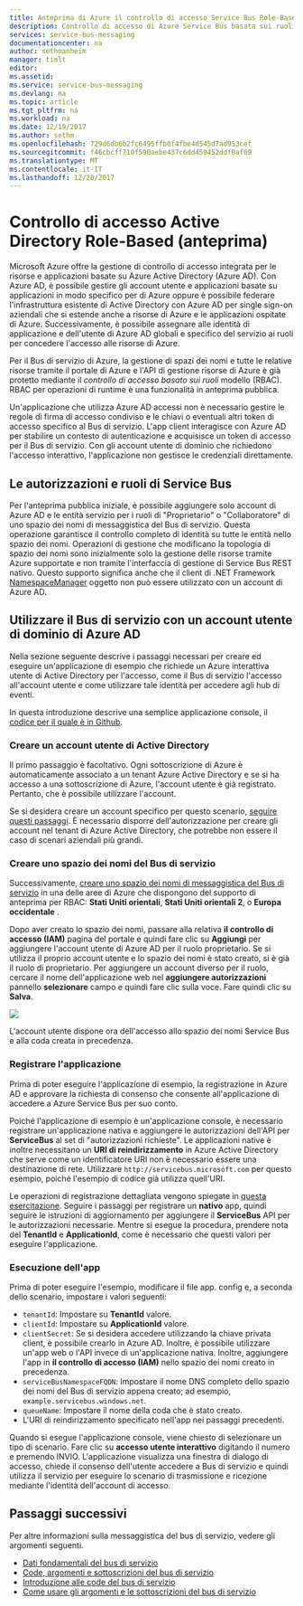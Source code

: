 ```yaml
---
title: Anteprima di Azure il controllo di accesso Service Bus Role-Based (RBAC) | Documenti Microsoft
description: Controllo di accesso di Azure Service Bus basata sui ruoli
services: service-bus-messaging
documentationcenter: na
author: sethmanheim
manager: timlt
editor: 
ms.assetid: 
ms.service: service-bus-messaging
ms.devlang: na
ms.topic: article
ms.tgt_pltfrm: na
ms.workload: na
ms.date: 12/19/2017
ms.author: sethm
ms.openlocfilehash: 729d6db6b2fc6495ffb0f4fbe4d545d7ad953cef
ms.sourcegitcommit: f46cbcff710f590aebe437c6dd459452ddf0af09
ms.translationtype: MT
ms.contentlocale: it-IT
ms.lasthandoff: 12/20/2017
---
```

# <a name="active-directory-role-based-access-control-preview"></a>Controllo di accesso Active Directory Role-Based (anteprima)

Microsoft Azure offre la gestione di controllo di accesso integrata per le risorse e applicazioni basate su Azure Active Directory (Azure AD). Con Azure AD, è possibile gestire gli account utente e applicazioni basate su applicazioni in modo specifico per di Azure oppure è possibile federare l'infrastruttura esistente di Active Directory con Azure AD per single sign-on aziendali che si estende anche a risorse di Azure e le applicazioni ospitate di Azure. Successivamente, è possibile assegnare alle identità di applicazione e dell'utente di Azure AD globali e specifico del servizio ai ruoli per concedere l'accesso alle risorse di Azure.

Per il Bus di servizio di Azure, la gestione di spazi dei nomi e tutte le relative risorse tramite il portale di Azure e l'API di gestione risorse di Azure è già protetto mediante il *controllo di accesso basato sui ruoli* modello (RBAC). RBAC per operazioni di runtime è una funzionalità in anteprima pubblica. 

Un'applicazione che utilizza Azure AD accessi non è necessario gestire le regole di firma di accesso condiviso e le chiavi o eventuali altri token di accesso specifico al Bus di servizio. L'app client interagisce con Azure AD per stabilire un contesto di autenticazione e acquisisce un token di accesso per il Bus di servizio. Con gli account utente di dominio che richiedono l'accesso interattivo, l'applicazione non gestisce le credenziali direttamente.

## <a name="service-bus-roles-and-permissions"></a>Le autorizzazioni e ruoli di Service Bus

Per l'anteprima pubblica iniziale, è possibile aggiungere solo account di Azure AD e le entità servizio per i ruoli di "Proprietario" o "Collaboratore" di uno spazio dei nomi di messaggistica del Bus di servizio. Questa operazione garantisce il controllo completo di identità su tutte le entità nello spazio dei nomi. Operazioni di gestione che modificano la topologia di spazio dei nomi sono inizialmente solo la gestione delle risorse tramite Azure supportate e non tramite l'interfaccia di gestione di Service Bus REST nativo. Questo supporto significa anche che il client di .NET Framework [NamespaceManager](/dotnet/api/microsoft.servicebus.namespacemanager) oggetto non può essere utilizzato con un account di Azure AD.  

## <a name="use-service-bus-with-an-azure-ad-domain-user-account"></a>Utilizzare il Bus di servizio con un account utente di dominio di Azure AD

Nella sezione seguente descrive i passaggi necessari per creare ed eseguire un'applicazione di esempio che richiede un Azure interattiva utente di Active Directory per l'accesso, come il Bus di servizio l'accesso all'account utente e come utilizzare tale identità per accedere agli hub di eventi. 

In questa introduzione descrive una semplice applicazione console, il [codice per il quale è in Github](https://github.com/Azure/azure-service-bus/tree/master/samples/DotNet/Microsoft.ServiceBus.Messaging/RoleBasedAccessControl).

### <a name="create-an-active-directory-user-account"></a>Creare un account utente di Active Directory

Il primo passaggio è facoltativo. Ogni sottoscrizione di Azure è automaticamente associato a un tenant Azure Active Directory e se si ha accesso a una sottoscrizione di Azure, l'account utente è già registrato. Pertanto, che è possibile utilizzare l'account. 

Se si desidera creare un account specifico per questo scenario, [seguire questi passaggi](../automation/automation-create-aduser-account.md). È necessario disporre dell'autorizzazione per creare gli account nel tenant di Azure Active Directory, che potrebbe non essere il caso di scenari aziendali più grandi.

### <a name="create-a-service-bus-namespace"></a>Creare uno spazio dei nomi del Bus di servizio

Successivamente, [creare uno spazio dei nomi di messaggistica del Bus di servizio](service-bus-create-namespace-portal.md) in una delle aree di Azure che dispongono del supporto di anteprima per RBAC: **Stati Uniti orientali**, **Stati Uniti orientali 2**, o **Europa occidentale** . 

Dopo aver creato lo spazio dei nomi, passare alla relativa **il controllo di accesso (IAM)** pagina del portale e quindi fare clic su **Aggiungi** per aggiungere l'account utente di Azure AD per il ruolo proprietario. Se si utilizza il proprio account utente e lo spazio dei nomi è stato creato, si è già il ruolo di proprietario. Per aggiungere un account diverso per il ruolo, cercare il nome dell'applicazione web nel **aggiungere autorizzazioni** pannello **selezionare** campo e quindi fare clic sulla voce. Fare quindi clic su **Salva**.

![](./media/service-bus-role-based-access-control/rbac1.PNG)

L'account utente dispone ora dell'accesso allo spazio dei nomi Service Bus e alla coda creata in precedenza.
 
### <a name="register-the-application"></a>Registrare l'applicazione

Prima di poter eseguire l'applicazione di esempio, la registrazione in Azure AD e approvare la richiesta di consenso che consente all'applicazione di accedere a Azure Service Bus per suo conto. 

Poiché l'applicazione di esempio è un'applicazione console, è necessario registrare un'applicazione nativa e aggiungere le autorizzazioni dell'API per **ServiceBus** al set di "autorizzazioni richieste". Le applicazioni native è inoltre necessitano un **URI di reindirizzamento** in Azure Active Directory che serve come un identificatore URI non è necessario essere una destinazione di rete. Utilizzare `http://servicebus.microsoft.com` per questo esempio, poiché l'esempio di codice già utilizza quell'URI.

Le operazioni di registrazione dettagliata vengono spiegate in [questa esercitazione](../active-directory/develop/active-directory-integrating-applications.md). Seguire i passaggi per registrare un **nativo** app, quindi seguire le istruzioni di aggiornamento per aggiungere il **ServiceBus** API per le autorizzazioni necessarie. Mentre si esegue la procedura, prendere nota del **TenantId** e **ApplicationId**, come è necessario che questi valori per eseguire l'applicazione.

### <a name="run-the-app"></a>Esecuzione dell'app

Prima di poter eseguire l'esempio, modificare il file app. config e, a seconda dello scenario, impostare i valori seguenti:

- `tenantId`: Impostare su **TenantId** valore.
- `clientId`: Impostare su **ApplicationId** valore. 
- `clientSecret`: Se si desidera accedere utilizzando la chiave privata client, è possibile crearlo in Azure AD. Inoltre, è possibile utilizzare un'app web o l'API invece di un'applicazione nativa. Inoltre, aggiungere l'app in **il controllo di accesso (IAM)** nello spazio dei nomi creato in precedenza.
- `serviceBusNamespaceFQDN`: Impostare il nome DNS completo dello spazio dei nomi del Bus di servizio appena creato; ad esempio, `example.servicebus.windows.net`.
- `queueName`: Impostare il nome della coda che è stato creato.
- L'URI di reindirizzamento specificato nell'app nei passaggi precedenti.
 
Quando si esegue l'applicazione console, viene chiesto di selezionare un tipo di scenario. Fare clic su **accesso utente interattivo** digitando il numero e premendo INVIO. L'applicazione visualizza una finestra di dialogo di accesso, chiede il consenso dell'utente accedere a Bus di servizio e quindi utilizza il servizio per eseguire lo scenario di trasmissione e ricezione mediante l'identità dell'account di accesso.

## <a name="next-steps"></a>Passaggi successivi

Per altre informazioni sulla messaggistica del bus di servizio, vedere gli argomenti seguenti.

* [Dati fondamentali del bus di servizio](service-bus-fundamentals-hybrid-solutions.md)
* [Code, argomenti e sottoscrizioni del bus di servizio](service-bus-queues-topics-subscriptions.md)
* [Introduzione alle code del bus di servizio](service-bus-dotnet-get-started-with-queues.md)
* [Come usare gli argomenti e le sottoscrizioni del bus di servizio](service-bus-dotnet-how-to-use-topics-subscriptions.md)